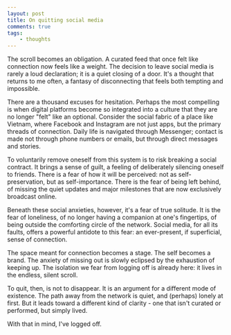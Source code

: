 ```yaml
---
layout: post
title: On quitting social media
comments: true
tags: 
    - thoughts
---
```

The scroll becomes an obligation. A curated feed that once felt like connection now feels like a weight. The decision to leave social media is rarely a loud declaration; it is a quiet closing of a door. It's a thought that returns to me often, a fantasy of disconnecting that feels both tempting and impossible.

There are a thousand excuses for hesitation. Perhaps the most compelling is when digital platforms become so integrated into a culture that they are no longer "felt" like an optional. Consider the social fabric of a place like Vietnam, where Facebook and Instagram are not just apps, but the primary threads of connection. Daily life is navigated through Messenger; contact is made not through phone numbers or emails, but through direct messages and stories.

To voluntarily remove oneself from this system is to risk breaking a social contract. It brings a sense of guilt, a feeling of deliberately silencing oneself to friends. There is a fear of how it will be perceived: not as self-preservation, but as self-importance. There is the fear of being left behind, of missing the quiet updates and major milestones that are now exclusively broadcast online.

Beneath these social anxieties, however, it's a fear of true solitude. It is the fear of loneliness, of no longer having a companion at one's fingertips, of being outside the comforting circle of the network. Social media, for all its faults, offers a powerful antidote to this fear: an ever-present, if superficial, sense of connection.

The space meant for connection becomes a stage. The self becomes a brand. The anxiety of missing out is slowly eclipsed by the exhaustion of keeping up. The isolation we fear from logging off is already here: it lives in the endless, silent scroll.

To quit, then, is not to disappear. It is an argument for a different mode of existence. The path away from the network is quiet, and (perhaps) lonely at first. But it leads toward a different kind of clarity - one that isn't curated or performed, but simply lived.

With that in mind, I've logged off.